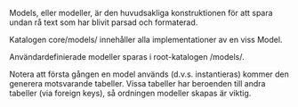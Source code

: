 Models, eller modeller, är den huvudsakliga konstruktionen för att spara undan rå text som har blivit parsad och formaterad.

Katalogen core/models/ innehåller alla implementationer av en viss Model.

Användardefinierade modeller sparas i root-katalogen /models/.

Notera att första gången en model används (d.v.s. instantieras) kommer den generera motsvarande tabeller. Vissa tabeller har beroenden till andra tabeller (via foreign keys), så ordningen modeller skapas är viktig.
